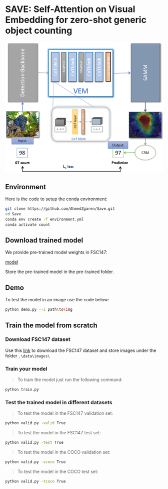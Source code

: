 # SAVE: Self-Attention on Visual Embedding for zero-shot generic object counting  

![img](new_overview.png)
## Environment 
Here is the code to setup the conda environment:
```bash
git clone https://github.com/AhmedZgaren/Save.git
cd Save
conda env create -f environment.yml
conda activate count
```
## Download trained model
We provide pre-trained model weights in FSC147:

[model](https://drive.google.com/file/d/1wvARqtm7dA28f5Hs5zlETF5OlkeT4osY/view?usp=drive_link)

Store the pre-trained model in the pre-trained folder. 


## Demo
To test the model in an image use the code below:
```bash
python demo.py --i path\to\img
```
## Train the model from scratch

### Download FSC147 dataset
Use this [link](https://drive.google.com/file/d/1ymDYrGs9DSRicfZbSCDiOu0ikGDh5k6S/view?usp=sharing) to download the FSC147 dataset and store images under the folder `.\data\images\`  

### Train your model
>To train the model just run the following command:
```bash
python train.py
```
### Test the trained model in different datasets

>To test the model in the FSC147 validation set:
```bash
python valid.py -valid True
```

>To test the model in the FSC147 test set:
```bash
python valid.py -test True
```
>To test the model in the COCO validation set:
```bash
python valid.py -vcoco True
```
>To test the model in the COCO test set:
```bash
python valid.py -tcoco True
```
